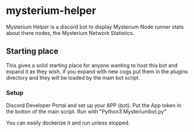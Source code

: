 # mysterium-helper
Mysterium Helper is a discord bot to display Mysterium Node runner stats about there nodes, the Mysterium Network Statistics.

## Starting place
This gives a solid starting place for anyone wanting to host this bot and expand it as they wish, if you expand with new cogs put them in the plugins directory and they will be loaded by the main bot script.

### Setup
Discord Developer Portal and set up your APP (bot).
Put the App token in the botton of the main script.
Run with "Python3 Mysteriumbot.py"

You can easily dockerize it and run unless stopped.
